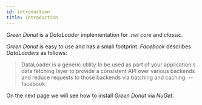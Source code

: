 ```yaml
---
id: introduction
title: Introduction
---
```


_Green Donut_ is a _DataLoader_ implementation for _.net core_ and _classic_.

_Green Donut_ is easy to use and has a small footprint. _Facebook_ describes _DataLoaders_ as
follows:

> DataLoader is a generic utility to be used as part of your application's data fetching layer to
> provide a consistent API over various backends and reduce requests to those backends via batching
> and caching. -- facebook

On the next page we will see how to install _Green Donut_ via _NuGet_.
